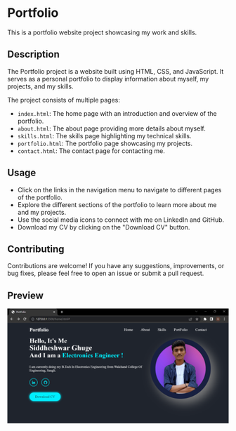 # Portfolio

This is a portfolio website project showcasing my work and skills.

## Description

The Portfolio project is a website built using HTML, CSS, and JavaScript. It serves as a personal portfolio to display information about myself, my projects, and my skills.

The project consists of multiple pages:

- `index.html`: The home page with an introduction and overview of the portfolio.
- `about.html`: The about page providing more details about myself.
- `skills.html`: The skills page highlighting my technical skills.
- `portfolio.html`: The portfolio page showcasing my projects.
- `contact.html`: The contact page for contacting me.


## Usage

- Click on the links in the navigation menu to navigate to different pages of the portfolio.
- Explore the different sections of the portfolio to learn more about me and my projects.
- Use the social media icons to connect with me on LinkedIn and GitHub.
- Download my CV by clicking on the "Download CV" button.

## Contributing

Contributions are welcome! If you have any suggestions, improvements, or bug fixes, please feel free to open an issue or submit a pull request.

## Preview

![Portfolio Preview](working.png)


